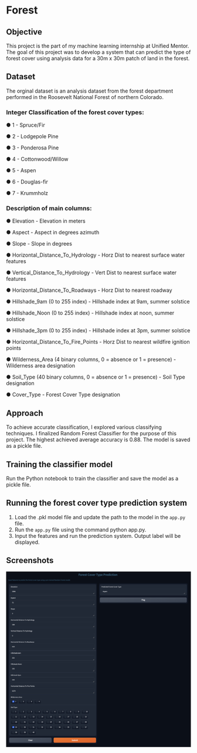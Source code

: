 # Forest

## Objective
This project is the part of my machine learning internship at Unified Mentor. The goal of this project was to develop a system that can predict the type of forest cover using analysis data for a 30m x 30m patch of land in the forest.

## Dataset
The orginal dataset is an analysis dataset from the forest department performed in the Roosevelt National Forest of northern Colorado.

### Integer Classification of the forest cover types:
● 1 - Spruce/Fir

● 2 - Lodgepole Pine

● 3 - Ponderosa Pine

● 4 - Cottonwood/Willow

● 5 - Aspen

● 6 - Douglas-fir

● 7 - Krummholz


### Description of main columns:
● Elevation - Elevation in meters

● Aspect - Aspect in degrees azimuth

● Slope - Slope in degrees

● Horizontal_Distance_To_Hydrology - Horz Dist to nearest surface water features

● Vertical_Distance_To_Hydrology - Vert Dist to nearest surface water features

● Horizontal_Distance_To_Roadways - Horz Dist to nearest roadway

● Hillshade_9am (0 to 255 index) - Hillshade index at 9am, summer solstice

● Hillshade_Noon (0 to 255 index) - Hillshade index at noon, summer solstice

● Hillshade_3pm (0 to 255 index) - Hillshade index at 3pm, summer solstice

● Horizontal_Distance_To_Fire_Points - Horz Dist to nearest wildfire ignition points

● Wilderness_Area (4 binary columns, 0 = absence or 1 = presence) - Wilderness area
designation

● Soil_Type (40 binary columns, 0 = absence or 1 = presence) - Soil Type designation

● Cover_Type - Forest Cover Type designation

## Approach
To achieve accurate classification, I explored various classifying techniques. I finalized Random Forest Classifier for the purpose of this project. The highest achieved average accuracy is 0.88. The model is saved as a pickle file.

## Training the classifier model
Run the Python notebook to train the classifier and save the model as a pickle file.

## Running the forest cover type prediction system
1. Load the .pkl model file and update the path to the model in the `app.py` file.
2. Run the `app.py` file using the command python app.py.
3. Input the features and run the prediction system. Output label will be displayed.

## Screenshots

![App Screenshot](SCREENSHOT.png)
